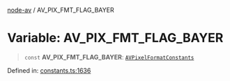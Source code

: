 [node-av](../globals.md) / AV\_PIX\_FMT\_FLAG\_BAYER

# Variable: AV\_PIX\_FMT\_FLAG\_BAYER

> `const` **AV\_PIX\_FMT\_FLAG\_BAYER**: [`AVPixelFormatConstants`](../type-aliases/AVPixelFormatConstants.md)

Defined in: [constants.ts:1636](https://github.com/seydx/av/blob/f8631fc881b394300b1479f511d55cf1c370a87f/src/constants/constants.ts#L1636)
